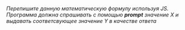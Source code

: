 _Перепишите данную математическую формулу используя JS. Программа должна спрашивать с помощью **prompt** значение X и выдавать соответсвующее значение Y в качестве ответа_